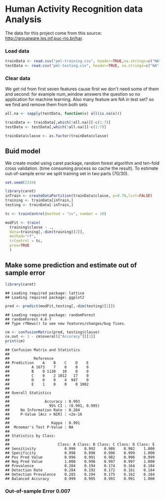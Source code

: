 # Human Activity Recognition data Analysis
The data for this project come from this source: http://groupware.les.inf.puc-rio.br/har.

### Load data

```r
trainData <- read.csv("pml-training.csv", header=TRUE,na.strings=c("NA","","#DIV/0!"))
testData <- read.csv("pml-testing.csv", header=TRUE, na.strings=c("NA","","#DIV/0!"))
```

### Clear data
We get rid from first seven features cause first we don't need some of them and second: for example num_window answers the question so no application for machine learning. Also many feature are NA in test set? so we find and remove them from both sets


```r
all.na <- sapply(testData, function(x) all(is.na(x)))

trainData <- trainData[,which(!all.na)][-c(1:7)]
testData <- testData[,which(!all.na)][-c(1:7)]

trainData$classe <- as.factor(trainData$classe)
```
## Buid model
We create model using caret package, random forest algorithm and ten-fold cross validation. (time consuming process so cache the result). To estimate out-of-sample error we split training set in two parts (70/30).


```r
set.seed(2334)

library(caret)
inTrain <- createDataPartition(trainData$classe, p=0.70,list=FALSE)
training <- trainData[inTrain,]
testing <- trainData[-inTrain,]

tc <- trainControl(method = "cv", number = 10)

modFit <- train(
  training$classe ~ ., 
  data=training[,-dim(training)[2]], 
  method="rf", 
  trControl = tc,
  prox=TRUE
  )
```

## Make some prediction and estimate out of sample error

```r
library(caret)
```

```
## Loading required package: lattice
## Loading required package: ggplot2
```

```r
pred <- predict(modFit,testing[,-dim(testing)[2]])
```

```
## Loading required package: randomForest
## randomForest 4.6-7
## Type rfNews() to see new features/changes/bug fixes.
```

```r
cm <- confusionMatrix(pred, testing$classe)
ce.out <- 1 - cm$overall["Accuracy"][[1]]
print(cm)
```

```
## Confusion Matrix and Statistics
## 
##           Reference
## Prediction    A    B    C    D    E
##          A 1673    7    0    0    0
##          B    0 1130   10    0    0
##          C    0    2 1012   17    0
##          D    0    0    4  947    0
##          E    1    0    0    0 1082
## 
## Overall Statistics
##                                         
##                Accuracy : 0.993         
##                  95% CI : (0.991, 0.995)
##     No Information Rate : 0.284         
##     P-Value [Acc > NIR] : <2e-16        
##                                         
##                   Kappa : 0.991         
##  Mcnemar's Test P-Value : NA            
## 
## Statistics by Class:
## 
##                      Class: A Class: B Class: C Class: D Class: E
## Sensitivity             0.999    0.992    0.986    0.982    1.000
## Specificity             0.998    0.998    0.996    0.999    1.000
## Pos Pred Value          0.996    0.991    0.982    0.996    0.999
## Neg Pred Value          1.000    0.998    0.997    0.997    1.000
## Prevalence              0.284    0.194    0.174    0.164    0.184
## Detection Rate          0.284    0.192    0.172    0.161    0.184
## Detection Prevalence    0.285    0.194    0.175    0.162    0.184
## Balanced Accuracy       0.999    0.995    0.991    0.991    1.000
```
### Out-of-sample Error 0.007


